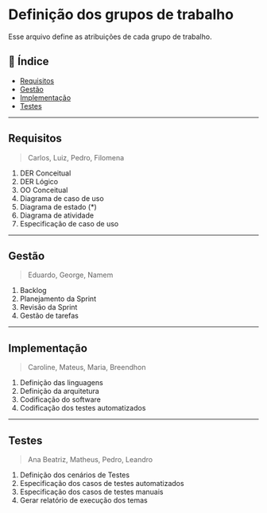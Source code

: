 # Definição dos grupos de trabalho

Esse arquivo define as atribuições de cada grupo de trabalho.

## 📑 Índice

- [Requisitos](#requisitos)
- [Gestão](#gestão)
- [Implementação](#implementação)
- [Testes](#testes)

---
## Requisitos
> Carlos, Luiz, Pedro, Filomena
  1. DER Conceitual
  2. DER Lógico
  3. OO Conceitual
  4. Diagrama de caso de uso
  5. Diagrama de estado (*)
  6. Diagrama de atividade
  7. Especificação de caso de uso

---
## Gestão
> Eduardo, George, Namem
  1. Backlog
  2. Planejamento da Sprint
  3. Revisão da Sprint
  4. Gestão de tarefas

---
## Implementação
> Caroline, Mateus, Maria, Breendhon
  1. Definição das linguagens
  2. Definição da arquitetura
  3. Codificação do software
  4. Codificação dos testes automatizados

---
## Testes
> Ana Beatriz, Matheus, Pedro, Leandro
  1. Definição dos cenários de Testes
  2. Especificação dos casos de testes automatizados
  3. Especificação dos casos de testes manuais
  4. Gerar relatório de execução dos temas